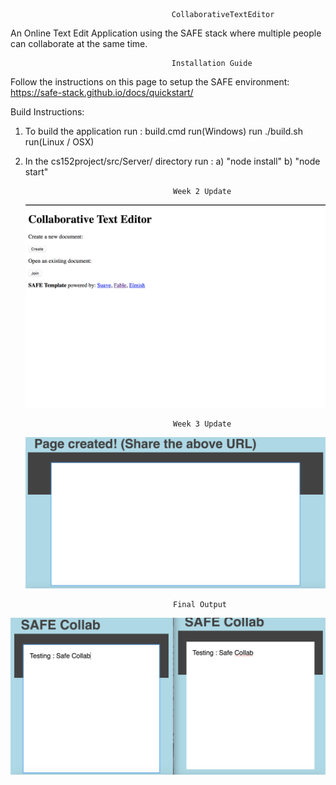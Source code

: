                                         CollaborativeTextEditor

An Online Text Edit Application using the SAFE stack where multiple people can collaborate at the same time.

                                        Installation Guide

Follow the instructions on this page to setup the SAFE environment: https://safe-stack.github.io/docs/quickstart/

Build Instructions:

1) To build the application run : build.cmd run(Windows) run ./build.sh run(Linux / OSX)
2) In the cs152project/src/Server/ directory run :
                                       a) "node install"   b) "node start" 


                                        Week 2 Update
                                        
   ![Screenshot](Week2.png)
   
   
   
                                        Week 3 Update
                                       

   ![Screenshot](Week3.png)                                     
                                        
                                        

                                        Final Output
                                        
  ![Screenshot](FinalOutput.png) 













